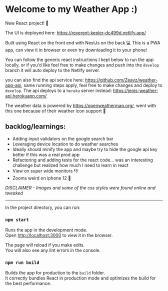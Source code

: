 # Welcome to my Weather App :)

New React project! 🙏

The UI is deployed here: https://reverent-kepler-dc499d.netlify.app/

Built using React on the front end with NestJs on the back 💻
This is a PWA app, can view it in browser or even try downloading it to your phone!

You can follow the generic react instructions I kept below to run the app locally, or if you'd like feel free to make changes and push into the `develop` branch it will auto deploy to the Netlify server.

you can also find the api service here: https://github.com/Zeavz/weather-app-api, same running steps apply, feel free to make changes and deploy to `develop`. The api deploys to a `heroku` server instead: https://jenis-weather-api.herokuapp.com/

The weather data is powered by https://openweathermap.org/, went with this one because of their weather icon support 🦜

## backlog/learnings:
- Adding input validators on the google search bar
- Leveraging device location to do weather searches
- Ideally should minify the app and maybe try to hide the google api key better if this was a real prod app
- Refactoring and adding tests for the react code... was an interesting challenge but realized how much I need to learn in react
- View on super wide monitors 👎
- Zooms weird on iphone 12 🤔

*DISCLAIMER - Images and some of the css styles were found online and tweaked*

---

In the project directory, you can run:

### `npm start`

Runs the app in the development mode.\
Open [http://localhost:3000](http://localhost:3000) to view it in the browser.

The page will reload if you make edits.\
You will also see any lint errors in the console.

### `npm run build`

Builds the app for production to the `build` folder.\
It correctly bundles React in production mode and optimizes the build for the best performance.
